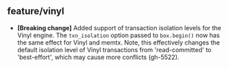 ## feature/vinyl

* **[Breaking change]** Added support of transaction isolation levels for the
  Vinyl engine. The `txn_isolation` option passed to `box.begin()` now has the
  same effect for Vinyl and memtx. Note, this effectively changes the default
  isolation level of Vinyl transactions from 'read-committed' to 'best-effort',
  which may cause more conflicts (gh-5522).
